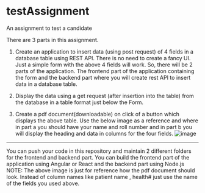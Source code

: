 # testAssignment
An assignment to test a candidate

There are 3 parts in this assignment.

1. Create an application to insert data (using post request) of 4 fields in a database table using REST API.
There is no need to create a fancy UI. Just a simple form with the above 4 fields will work. So, there will be 2 parts of the application. The frontend part of the application containing the form and the backend part where you will create rest API to insert data in a database table.

2. Display the data using a get request (after insertion into the table) from the database in a table format just below the Form.
3. Create a pdf document(downloadable) on click of a button which displays the above table.
Use the below image as a reference and where in part a you should have your name and roll number and in part b you will display the heading and data in columns for the four fields.
![image](https://user-images.githubusercontent.com/41207686/214454807-a57371d3-a647-430e-80e5-79ba3f72fe62.png)


-----------------------------------------------------------------

You can push your code in this repository and maintain 2 different folders for the frontend and backend part. You can build the frontend part of the application using Angular or React and the backend part using Node.js
NOTE: The above image is just for reference how the pdf document should look. Instead of column names like patient name , health# just use the name of the fields you used above.
